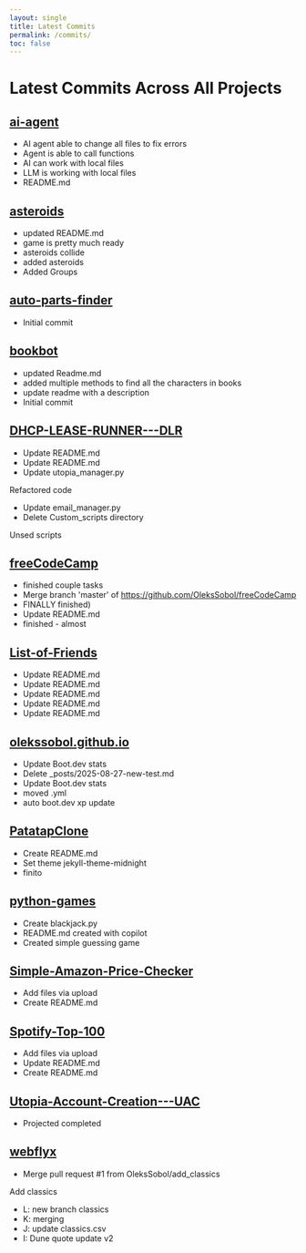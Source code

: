 ```yaml
---
layout: single
title: Latest Commits
permalink: /commits/
toc: false
---
```


# Latest Commits Across All Projects

## [ai-agent](https://github.com/OleksSobol/ai-agent)
- AI agent able to change all files to fix errors
- Agent is able to call functions
- AI can work with local files
- LLM is working with local files
- README.md

## [asteroids](https://github.com/OleksSobol/asteroids)
- updated README.md
- game is pretty much ready
- asteroids collide
- added asteroids
- Added Groups

## [auto-parts-finder](https://github.com/OleksSobol/auto-parts-finder)
- Initial commit

## [bookbot](https://github.com/OleksSobol/bookbot)
- updated Readme.md
- added multiple methods to find all the characters in books
- update readme with a description
- Initial commit

## [DHCP-LEASE-RUNNER---DLR](https://github.com/OleksSobol/DHCP-LEASE-RUNNER---DLR)
- Update README.md
- Update README.md
- Update utopia_manager.py

Refactored code
- Update email_manager.py
- Delete Custom_scripts directory

Unsed scripts

## [freeCodeCamp](https://github.com/OleksSobol/freeCodeCamp)
- finished couple tasks
- Merge branch 'master' of https://github.com/OleksSobol/freeCodeCamp
- FINALLY finished)
- Update README.md
- finished - almost

## [List-of-Friends](https://github.com/OleksSobol/List-of-Friends)
- Update README.md
- Update README.md
- Update README.md
- Update README.md
- Update README.md

## [olekssobol.github.io](https://github.com/OleksSobol/olekssobol.github.io)
- Update Boot.dev stats
- Delete _posts/2025-08-27-new-test.md
- Update Boot.dev stats
- moved .yml
- auto boot.dev xp update

## [PatatapClone](https://github.com/OleksSobol/PatatapClone)
- Create README.md
- Set theme jekyll-theme-midnight
- finito

## [python-games](https://github.com/OleksSobol/python-games)
- Create blackjack.py
- README.md created with copilot
- Created simple guessing game

## [Simple-Amazon-Price-Checker](https://github.com/OleksSobol/Simple-Amazon-Price-Checker)
- Add files via upload
- Create README.md

## [Spotify-Top-100](https://github.com/OleksSobol/Spotify-Top-100)
- Add files via upload
- Update README.md
- Create README.md

## [Utopia-Account-Creation---UAC](https://github.com/OleksSobol/Utopia-Account-Creation---UAC)
- Projected completed

## [webflyx](https://github.com/OleksSobol/webflyx)
- Merge pull request #1 from OleksSobol/add_classics

Add classics
- L: new branch classics
- K: merging
- J: update classics.csv
- I: Dune quote update v2

